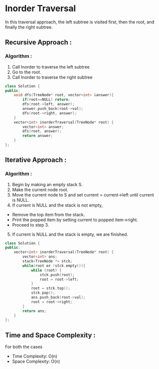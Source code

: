 # Inorder Traversal
In this traversal approach, the left subtree is visited first, then the root, and finally the right subtree.

## Recursive Approach :
### Algorithm :
1. Call Inorder to traverse the left subtree
2. Go to the root.
3. Call Inorder to traverse the right subtree

``` cpp
class Solution {
public:
    void dfs(TreeNode* root, vector<int> &answer){
        if(root==NULL) return;
        dfs(root->left, answer);
        answer.push_back(root->val);
        dfs(root->right, answer);
    }
    vector<int> inorderTraversal(TreeNode* root) {
        vector<int> answer;
        dfs(root, answer);
        return answer;
    }
};
```

## Iterative Approach :
### Algorithm :
1) Begin by making an empty stack S.
2) Make the current node root. 
3) Move the current node to S and set current = current->left until current is NULL.
4) If current is NULL and the stack is not empty, 
* Remove the top item from the stack.
* Print the popped item by setting current to popped item->right.
* Proceed to step 3.
5) If current is NULL and the stack is empty, we are finished.

```cpp
class Solution {
public:
    vector<int> inorderTraversal(TreeNode* root) {
        vector<int> ans;
        stack<TreeNode *> stck;
        while(root or !stck.empty()){
            while (root) {
                stck.push(root);
                root = root->left;
            }
            root = stck.top();
            stck.pop();
            ans.push_back(root->val);
            root = root->right;
        }
        return ans;
    }
};
```
## Time and Space Complexity :

For both the cases
* Time Complexity: O(n)  
* Space Complexity: O(n)
